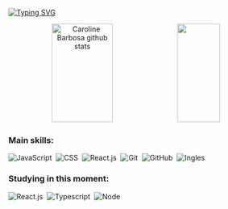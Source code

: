 [![Typing SVG](https://readme-typing-svg.herokuapp.com/?color=15a353&size=35&center=true&vCenter=true&width=1000&lines=HELLO,+My+name+is+Rafael+Ferreira;I'm+26+years+old;I'm+from+Brazil;I+Graduated+Management+IT;Be+Welcome!+:%29)](https://git.io/typing-svg)



<div align="center">  
  <img width="49%" height="195px" src="https://github-readme-stats.vercel.app/api?username=rafael862&show_icons=true&count_private=true&hide_border=true&title_color=15a353&icon_color=ffffff&text_color=c9d1d9&bg_color=0d1117" alt="Caroline Barbosa github stats" /> 
  <img width="41%" height="195px" src="https://github-readme-stats.vercel.app/api/top-langs/?username=rafael862&layout=compact&hide_border=true&title_color=15a353&text_color=c9d1d9&bg_color=0d1117" />
</div>

 ### Main skills:
![JavaScript](https://img.shields.io/badge/-JavaScript-0D1117?style=for-the-badge&logo=javascript&labelColor=0D1117)&nbsp;
![CSS](https://img.shields.io/badge/-CSS-0D1117?style=for-the-badge&logo=CSS3&logoColor=1572B6&labelColor=0D1117)&nbsp;
![React.js](https://img.shields.io/badge/-React.js-0D1117?style=for-the-badge&logo=react&labelColor=0D1117)&nbsp;
![Git](https://img.shields.io/badge/-git-0D1117?style=for-the-badge&logo=git&logoColor=purple&labelColor=0D1117)&nbsp; 
![GitHub](https://img.shields.io/badge/-github-0D1117?style=for-the-badge&logo=github&logoColor=purple&labelColor=0D1117)&nbsp; 
![Ingles](https://img.shields.io/badge/-ingles-0D1117?style=for-the-badge&logo=ingles&logoColor=purple&labelColor=0D1117)&nbsp; 



### Studying in this moment:
![React.js](https://img.shields.io/badge/-React.js-0D1117?style=for-the-badge&logo=react&labelColor=0D1117)&nbsp;
![Typescript](https://img.shields.io/badge/-JavaScript-0D1117?style=for-the-badge&logo=javascript&labelColor=0D1117&textColor=0D1117)&nbsp;
![Node](https://img.shields.io/badge/-node-0D1117?style=for-the-badge&logo=node.js&labelColor=0D1117&textColor=0D1117)&nbsp;

